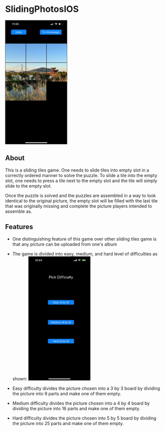 # SlidingPhotosIOS

<img src="assets/sliding_photos_0.jpg" width="200" height="400">

## About

This is a sliding tiles game. One needs to slide tiles into empty slot in a correctly ordered manner to solve the puzzle. To slide a tile into the empty slot, one needs to press a tile next to the empty slot and the tile will simply slide to the empty slot.

Once the puzzle is solved and the puzzles are assembled in a way to look identical to the original picture, the empty slot will be filled with the last tile that was originally missing and complete the picture players intended to assemble as.

## Features
- One distinguishing feature of this game over other sliding tiles game is that any picture can be uploaded from one's album
- The game is divided into easy, medium, and hard level of difficulties as shown: <img src="assets/sliding_photos_4.jpg" width="200" height="400">



- Easy difficulty divides the picture chosen into a 3 by 3 board by dividing the picture into 9 parts and make one of them empty.
- Medium difficulty divides the picture chosen into a 4 by 4 board by dividing the picture into 16 parts and make one of them empty.
- Hard difficulty divides the picture chosen into 5 by 5 board by dividing the picture into 25 parts and make one of them empty.
